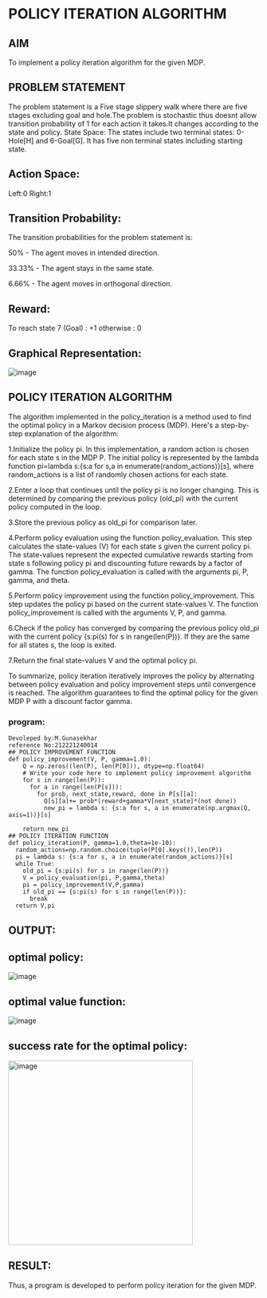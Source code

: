 # POLICY ITERATION ALGORITHM

## AIM
To implement a policy iteration algorithm for the given MDP.

## PROBLEM STATEMENT
The problem statement is a Five stage slippery walk where there are five stages excluding goal and hole.The problem is stochastic thus doesnt allow transition probability of 1 for each action it takes.It changes according to the state and policy.
State Space:
The states include two terminal states: 0-Hole[H] and 6-Goal[G]. It has five non terminal states including starting state.

## Action Space:
Left:0
Right:1

## Transition Probability:
The transition probabilities for the problem statement is:

50% - The agent moves in intended direction.

33.33% - The agent stays in the same state.

6.66% - The agent moves in orthogonal direction.

## Reward:
To reach state 7 (Goal) : +1 otherwise : 0

## Graphical Representation:
![image](https://github.com/gunasekhar159/policy-iteration-algorithm/assets/95043391/ed7b393d-5551-45ba-8811-35f6d961d170)


## POLICY ITERATION ALGORITHM
The algorithm implemented in the policy_iteration is a method used to find the optimal policy in a Markov decision process (MDP). Here's a step-by-step explanation of the algorithm:

1.Initialize the policy pi. In this implementation, a random action is chosen for each state s in the MDP P. The initial policy is represented by the lambda function pi=lambda s:{s:a for s,a in enumerate(random_actions)}[s], where random_actions is a list of randomly chosen actions for each state.

2.Enter a loop that continues until the policy pi is no longer changing. This is determined by comparing the previous policy (old_pi) with the current policy computed in the loop.

3.Store the previous policy as old_pi for comparison later.

4.Perform policy evaluation using the function policy_evaluation. This step calculates the state-values (V) for each state s given the current policy pi. The state-values represent the expected cumulative rewards starting from state s following policy pi and discounting future rewards by a factor of gamma. The function policy_evaluation is called with the arguments pi, P, gamma, and theta.

5.Perform policy improvement using the function policy_improvement. This step updates the policy pi based on the current state-values V. The function policy_improvement is called with the arguments V, P, and gamma.

6.Check if the policy has converged by comparing the previous policy old_pi with the current policy {s:pi(s) for s in range(len(P))}. If they are the same for all states s, the loop is exited.

7.Return the final state-values V and the optimal policy pi.

To summarize, policy iteration iteratively improves the policy by alternating between policy evaluation and policy improvement steps until convergence is reached. The algorithm guarantees to find the optimal policy for the given MDP P with a discount factor gamma.
### program:
```
Devoleped by:M.Gunasekhar
reference No:212221240014
## POLICY IMPROVEMENT FUNCTION
def policy_improvement(V, P, gamma=1.0):
    Q = np.zeros((len(P), len(P[0])), dtype=np.float64)
    # Write your code here to implement policy improvement algorithm
    for s in range(len(P)):
      for a in range(len(P[s])):
        for prob, next_state,reward, done in P[s][a]:
          Q[s][a]+= prob*(reward+gamma*V[next_state]*(not done))
          new_pi = lambda s: {s:a for s, a in enumerate(np.argmax(Q, axis=1))}[s]

    return new_pi
## POLICY ITERATION FUNCTION
def policy_iteration(P, gamma=1.0,theta=1e-10):
  random_actions=np.random.choice(tuple(P[0].keys()),len(P))
  pi = lambda s: {s:a for s, a in enumerate(random_actions)}[s]
  while True:
    old_pi = {s:pi(s) for s in range(len(P))}
    V = policy_evaluation(pi, P,gamma,theta)
    pi = policy_improvement(V,P,gamma)
    if old_pi == {s:pi(s) for s in range(len(P))}:
      break
  return V,pi
```
## OUTPUT:
## optimal policy:
![image](https://github.com/gunasekhar159/policy-iteration-algorithm/assets/95043391/77c539f6-453e-47da-82e2-1558db11f2fb)
## optimal value function:
![image](https://github.com/gunasekhar159/policy-iteration-algorithm/assets/95043391/5c1dacfb-9626-424b-a68c-dbf6c1847fd9)

## success rate for the optimal policy:
<img width="370" alt="image" src="https://github.com/gunasekhar159/policy-iteration-algorithm/assets/95043391/229c8272-971c-430a-85ba-6820eacf877f">

## RESULT:
Thus, a program is developed to perform policy iteration for the given MDP.
